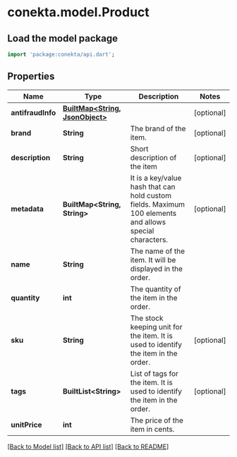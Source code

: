 # conekta.model.Product

## Load the model package
```dart
import 'package:conekta/api.dart';
```

## Properties
Name | Type | Description | Notes
------------ | ------------- | ------------- | -------------
**antifraudInfo** | [**BuiltMap&lt;String, JsonObject&gt;**](JsonObject.md) |  | [optional] 
**brand** | **String** | The brand of the item. | [optional] 
**description** | **String** | Short description of the item | [optional] 
**metadata** | **BuiltMap&lt;String, String&gt;** | It is a key/value hash that can hold custom fields. Maximum 100 elements and allows special characters. | [optional] 
**name** | **String** | The name of the item. It will be displayed in the order. | 
**quantity** | **int** | The quantity of the item in the order. | 
**sku** | **String** | The stock keeping unit for the item. It is used to identify the item in the order. | [optional] 
**tags** | **BuiltList&lt;String&gt;** | List of tags for the item. It is used to identify the item in the order. | [optional] 
**unitPrice** | **int** | The price of the item in cents. | 

[[Back to Model list]](../README.md#documentation-for-models) [[Back to API list]](../README.md#documentation-for-api-endpoints) [[Back to README]](../README.md)



